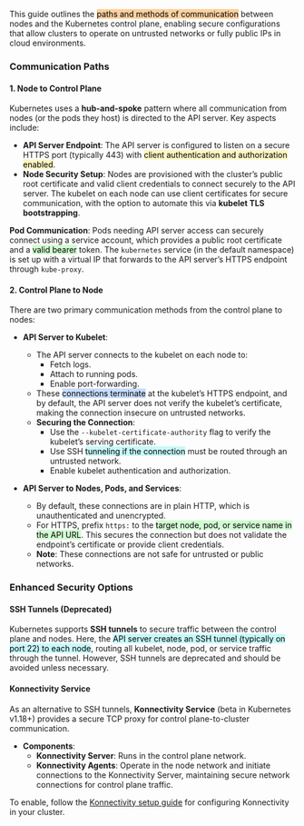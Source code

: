
This guide outlines the <mark style="background: #FFB86CA6;">paths and methods of communication</mark> between nodes and the Kubernetes control plane, enabling secure configurations that allow clusters to operate on untrusted networks or fully public IPs in cloud environments.

### Communication Paths

#### 1. Node to Control Plane

Kubernetes uses a **hub-and-spoke** pattern where all communication from nodes (or the pods they host) is directed to the API server. Key aspects include:

- **API Server Endpoint**: The API server is configured to listen on a secure HTTPS port (typically 443) with <mark style="background: #FFF3A3A6;">client authentication and authorization enabled</mark>.
- **Node Security Setup**: Nodes are provisioned with the cluster’s public root certificate and valid client credentials to connect securely to the API server. The kubelet on each node can use client certificates for secure communication, with the option to automate this via **kubelet TLS bootstrapping**.
  
**Pod Communication**: Pods needing API server access can securely connect using a service account, which provides a public root certificate and a <mark style="background: #BBFABBA6;">valid bearer</mark> token. The `kubernetes` service (in the default namespace) is set up with a virtual IP that forwards to the API server’s HTTPS endpoint through `kube-proxy`.

#### 2. Control Plane to Node

There are two primary communication methods from the control plane to nodes:

- **API Server to Kubelet**: 
  - The API server connects to the kubelet on each node to:
    - Fetch logs.
    - Attach to running pods.
    - Enable port-forwarding.
  - These <mark style="background: #ADCCFFA6;">connections terminate</mark> at the kubelet’s HTTPS endpoint, and by default, the API server does not verify the kubelet’s certificate, making the connection insecure on untrusted networks.
  - **Securing the Connection**:
    - Use the `--kubelet-certificate-authority` flag to verify the kubelet’s serving certificate.
    - Use SSH <mark style="background: #ABF7F7A6;">tunneling if the connection</mark> must be routed through an untrusted network.
    - Enable kubelet authentication and authorization.

- **API Server to Nodes, Pods, and Services**:
  - By default, these connections are in plain HTTP, which is unauthenticated and unencrypted.
  - For HTTPS, prefix `https:` to the <mark style="background: #BBFABBA6;">target node, pod, or service name in the API URL</mark>. This secures the connection but does not validate the endpoint’s certificate or provide client credentials.
  - **Note**: These connections are not safe for untrusted or public networks.

### Enhanced Security Options

#### SSH Tunnels (Deprecated)

Kubernetes supports **SSH tunnels** to secure traffic between the control plane and nodes. Here, the <mark style="background: #ABF7F7A6;">API server creates an SSH tunnel (typically on port 22) to each node</mark>, routing all kubelet, node, pod, or service traffic through the tunnel. However, SSH tunnels are deprecated and should be avoided unless necessary.

#### Konnectivity Service

As an alternative to SSH tunnels, **Konnectivity Service** (beta in Kubernetes v1.18+) provides a secure TCP proxy for control plane-to-cluster communication.

- **Components**:
  - **Konnectivity Server**: Runs in the control plane network.
  - **Konnectivity Agents**: Operate in the node network and initiate connections to the Konnectivity Server, maintaining secure network connections for control plane traffic.

To enable, follow the [Konnectivity setup guide](https://kubernetes.io/docs/concepts/architecture/control-plane-node-communication/#konnectivity-service) for configuring Konnectivity in your cluster.
